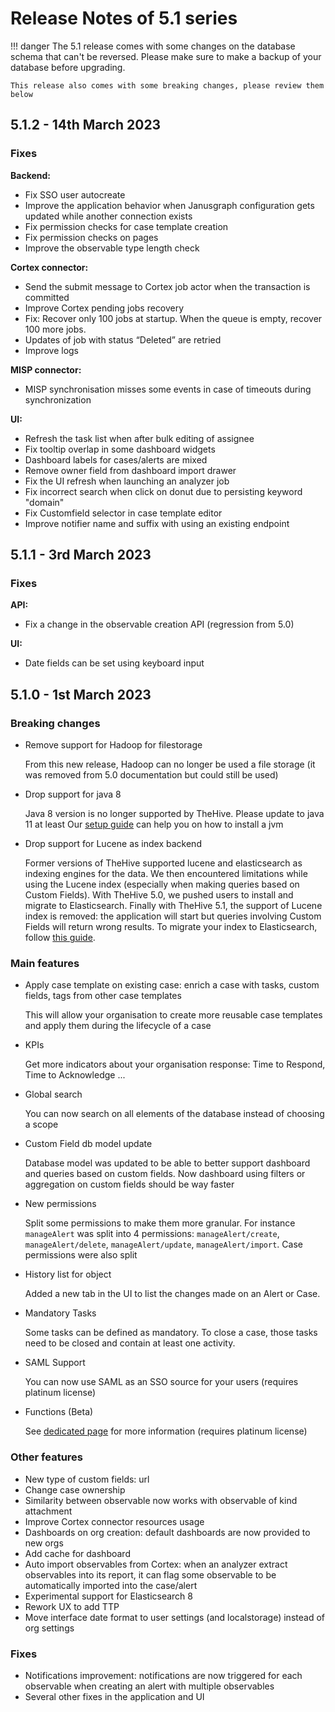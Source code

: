 # Release Notes of 5.1 series

!!! danger
    The 5.1 release comes with some changes on the database schema that can't be reversed. Please make sure to make a backup of your database before upgrading.

    This release also comes with some breaking changes, please review them below

## 5.1.2 - 14th March 2023

### Fixes

**Backend:**

- Fix SSO user autocreate
- Improve the application behavior when Janusgraph configuration gets updated while another connection exists
- Fix permission checks for case template creation
- Fix permission checks on pages
- Improve the observable type length check

**Cortex connector:**

- Send the submit message to Cortex job actor when the transaction is committed
- Improve Cortex pending jobs recovery
- Fix: Recover only 100 jobs at startup. When the queue is empty, recover 100 more jobs.
- Updates of job with status “Deleted” are retried
- Improve logs

**MISP connector:**

- MISP synchronisation misses some events in case of timeouts during synchronization

**UI:**

- Refresh the task list when after bulk editing of assignee
- Fix tooltip overlap in some dashboard widgets
- Dashboard labels for cases/alerts are mixed
- Remove owner field from dashboard import drawer
- Fix the UI refresh when launching an analyzer job
- Fix incorrect search when click on donut due to persisting keyword "domain"
- Fix Customfield selector in case template editor
- Improve notifier name and suffix with using an existing endpoint

## 5.1.1 - 3rd March 2023

### Fixes

**API:**

- Fix a change in the observable creation API (regression from 5.0)

**UI:**

- Date fields can be set using keyboard input

## 5.1.0 - 1st March 2023

### Breaking changes

- Remove support for Hadoop for filestorage

    From this new release, Hadoop can no longer be used a file storage (it was removed from 5.0 documentation but could still be used)

- Drop support for java 8

    Java 8 version is no longer supported by TheHive. Please update to java 11 at least
    Our [setup guide](../setup/installation/step-by-step-guide.md) can help you on how to install a jvm

- Drop support for Lucene as index backend

    Former versions of TheHive supported lucene and elasticsearch as indexing engines for the data. We then encountered limitations while using the Lucene index (especially when making queries based on Custom Fields). With TheHive 5.0, we pushed users to install and migrate to Elasticsearch. Finally with TheHive 5.1, the support of Lucene index is removed: the application will start but queries involving Custom Fields will return wrong results.
    To migrate your index to Elasticsearch, follow [this guide](../setup/operations/change-index.md).

### Main features

- Apply case template on existing case: enrich a case with tasks, custom fields, tags from other case templates

    This will allow your organisation to create more reusable case templates and apply them during the lifecycle of a case

- KPIs

    Get more indicators about your organisation response: Time to Respond, Time to Acknowledge ...

- Global search

    You can now search on all elements of the database instead of choosing a scope

- Custom Field db model update

    Database model was updated to be able to better support dashboard and queries based on custom fields. Now dashboard using filters or aggregation on custom fields should be way faster

- New permissions

    Split some permissions to make them more granular. For instance `manageAlert` was split into 4 permissions: `manageAlert/create`, `manageAlert/delete`, `manageAlert/update`, `manageAlert/import`. Case permissions were also split

- History list for object

    Added a new tab in the UI to list the changes made on an Alert or Case.

- Mandatory Tasks

    Some tasks can be defined as mandatory. To close a case, those tasks need to be closed and contain at least one activity.

- SAML Support

    You can now use SAML as an SSO source for your users (requires platinum license)

- Functions (Beta)

    See [dedicated page](../user-guides/organisation/functions.md) for more information (requires platinum license)

### Other features

- New type of custom fields: url
- Change case ownership
- Similarity between observable now works with observable of kind attachment
- Improve Cortex connector resources usage
- Dashboards on org creation: default dashboards are now provided to new orgs
- Add cache for dashboard
- Auto import observables from Cortex: when an analyzer extract observables into its report, it can flag some observable to be automatically imported into the case/alert
- Experimental support for Elasticsearch 8
- Rework UX to add TTP
- Move interface date format to user settings (and localstorage) instead of org settings

### Fixes

- Notifications improvement: notifications are now triggered for each observable when creating an alert with multiple observables
- Several other fixes in the application and UI

